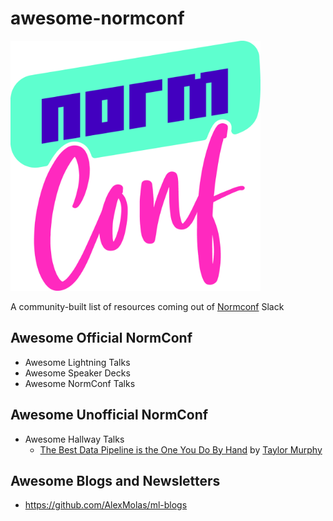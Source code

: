 # awesome-normconf


<img src="NormConf_Logo.png" data-canonical-src="https://gyazo.com/eb5c5741b6a9a16c692170a41a49c858.png" width="400" height="400" />

A community-built list of resources coming out of [Normconf](https://normconf.com/) Slack


## Awesome Official NormConf

+ Awesome Lightning Talks
+ Awesome Speaker Decks
+ Awesome NormConf Talks

## Awesome Unofficial NormConf

+ Awesome Hallway Talks
  + [The Best Data Pipeline is the One You Do By Hand]([url](https://youtu.be/sHD1O1L2Uu4)) by [Taylor Murphy]([url](https://twitter.com/tayloramurphy))

## Awesome Blogs and Newsletters

+ https://github.com/AlexMolas/ml-blogs


